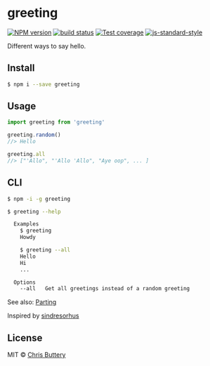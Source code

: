 # greeting

[![NPM version][npm-image]][npm-url]
[![build status][travis-image]][travis-url]
[![Test coverage][coveralls-image]][coveralls-url]
[![js-standard-style][standard-image]][standard-url]

Different ways to say hello.

## Install

```sh
$ npm i --save greeting
```

## Usage

```js
import greeting from 'greeting'

greeting.random()
//> Hello

greeting.all
//> ["'Allo", "'Allo 'Allo", "Aye oop", ... ]
```

## CLI

```sh
$ npm -i -g greeting
```

```sh
$ greeting --help

  Examples
    $ greeting
    Howdy

    $ greeting --all
    Hello
    Hi
    ...

  Options
    --all   Get all greetings instead of a random greeting
```

See also: [Parting]("https://github.com/chrisbuttery/parting" "Parting: Different ways to say good-bye.")

Inspired by [sindresorhus](https://github.com/sindresorhus/dog-names)

## License

MIT © [Chris Buttery](http://chrisbuttery.com)

[npm-image]: https://img.shields.io/npm/v/greeting.svg?style=flat-square
[npm-url]: https://npmjs.org/package/greeting
[travis-image]: https://img.shields.io/travis/chrisbuttery/greeting.svg?style=flat-square
[travis-url]: https://travis-ci.org/chrisbuttery/greeting
[standard-image]: https://img.shields.io/badge/code%20style-standard-brightgreen.svg?style=flat-square
[standard-url]: https://github.com/feross/standard
[coveralls-image]: https://img.shields.io/coveralls/chrisbuttery/greeting.svg?style=flat-square
[coveralls-url]: https://coveralls.io/r/chrisbuttery/greeting?branch=master
